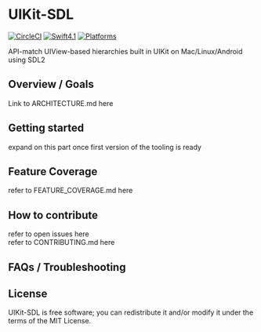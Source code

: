 # UIKit-SDL

[![CircleCI](https://circleci.com/gh/flowkey/UIKit-SDL.svg?style=shield&circle-token=2bc60653f4bb369754b04d97d324d9ba2bee6c6b)](https://circleci.com/gh/flowkey/UIKit-SDL)
[![Swift4.1](https://img.shields.io/badge/swift-4.1-lightgrey.svg?style=flat)](https://swift.org/)
[![Platforms](https://img.shields.io/badge/platform-Android%20%7C%20macOS%20%7C%20linux-lightgrey.svg)](https://swift.org/)

API-match UIView-based hierarchies built in UIKit on Mac/Linux/Android using SDL2

## Overview / Goals


Link to ARCHITECTURE.md here

## Getting started

expand on this part once first version of the tooling is ready

## Feature Coverage

refer to FEATURE_COVERAGE.md here

## How to contribute

refer to open issues here<br>
refer to CONTRIBUTING.md here

## FAQs / Troubleshooting

## License

UIKit-SDL is free software; you can redistribute it and/or modify it under the terms of the MIT License.



